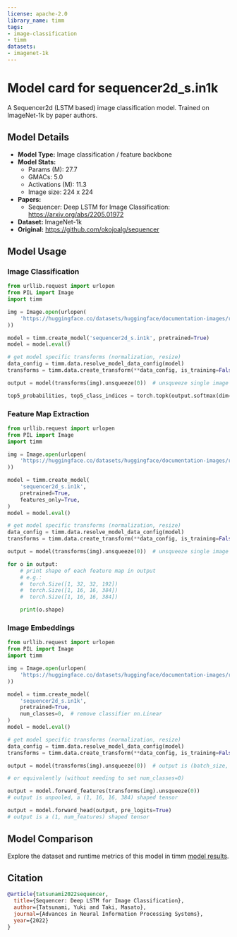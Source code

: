 ```yaml
---
license: apache-2.0
library_name: timm
tags:
- image-classification
- timm
datasets:
- imagenet-1k
---
```

# Model card for sequencer2d_s.in1k

A Sequencer2d (LSTM based) image classification model. Trained on ImageNet-1k by paper authors.

## Model Details
- **Model Type:** Image classification / feature backbone
- **Model Stats:**
  - Params (M): 27.7
  - GMACs: 5.0
  - Activations (M): 11.3
  - Image size: 224 x 224
- **Papers:**
  - Sequencer: Deep LSTM for Image Classification: https://arxiv.org/abs/2205.01972
- **Dataset:** ImageNet-1k
- **Original:** https://github.com/okojoalg/sequencer

## Model Usage
### Image Classification
```python
from urllib.request import urlopen
from PIL import Image
import timm

img = Image.open(urlopen(
    'https://huggingface.co/datasets/huggingface/documentation-images/resolve/main/beignets-task-guide.png'
))

model = timm.create_model('sequencer2d_s.in1k', pretrained=True)
model = model.eval()

# get model specific transforms (normalization, resize)
data_config = timm.data.resolve_model_data_config(model)
transforms = timm.data.create_transform(**data_config, is_training=False)

output = model(transforms(img).unsqueeze(0))  # unsqueeze single image into batch of 1

top5_probabilities, top5_class_indices = torch.topk(output.softmax(dim=1) * 100, k=5)
```

### Feature Map Extraction
```python
from urllib.request import urlopen
from PIL import Image
import timm

img = Image.open(urlopen(
    'https://huggingface.co/datasets/huggingface/documentation-images/resolve/main/beignets-task-guide.png'
))

model = timm.create_model(
    'sequencer2d_s.in1k',
    pretrained=True,
    features_only=True,
)
model = model.eval()

# get model specific transforms (normalization, resize)
data_config = timm.data.resolve_model_data_config(model)
transforms = timm.data.create_transform(**data_config, is_training=False)

output = model(transforms(img).unsqueeze(0))  # unsqueeze single image into batch of 1

for o in output:
    # print shape of each feature map in output
    # e.g.:
    #  torch.Size([1, 32, 32, 192])
    #  torch.Size([1, 16, 16, 384])
    #  torch.Size([1, 16, 16, 384])

    print(o.shape)
```

### Image Embeddings
```python
from urllib.request import urlopen
from PIL import Image
import timm

img = Image.open(urlopen(
    'https://huggingface.co/datasets/huggingface/documentation-images/resolve/main/beignets-task-guide.png'
))

model = timm.create_model(
    'sequencer2d_s.in1k',
    pretrained=True,
    num_classes=0,  # remove classifier nn.Linear
)
model = model.eval()

# get model specific transforms (normalization, resize)
data_config = timm.data.resolve_model_data_config(model)
transforms = timm.data.create_transform(**data_config, is_training=False)

output = model(transforms(img).unsqueeze(0))  # output is (batch_size, num_features) shaped tensor

# or equivalently (without needing to set num_classes=0)

output = model.forward_features(transforms(img).unsqueeze(0))
# output is unpooled, a (1, 16, 16, 384) shaped tensor

output = model.forward_head(output, pre_logits=True)
# output is a (1, num_features) shaped tensor
```

## Model Comparison
Explore the dataset and runtime metrics of this model in timm [model results](https://github.com/huggingface/pytorch-image-models/tree/main/results).

## Citation
```bibtex
@article{tatsunami2022sequencer,
  title={Sequencer: Deep LSTM for Image Classification},
  author={Tatsunami, Yuki and Taki, Masato},
  journal={Advances in Neural Information Processing Systems},
  year={2022}
}
```
